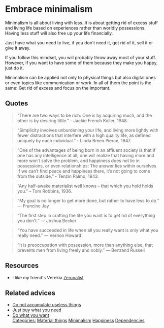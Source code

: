 # Embrace minimalism

Minimalism is all about living with less. It is about getting rid of excess stuff and living life based on experiences rather than worldly possessions. Having less stuff will also free up your life financially.
 
Just have what you need to live, if you don't need it, get rid of it, sell it or give it away.
 
If you follow this mindset, you will probably throw away most of your stuff. However, if you want to have some of them because they make you happy, just do it.
 
Minimalism can be applied not only to physical things but also digital ones or even topics like communication or work. In all of them the point is the same: Get rid of excess and focus on the important.

## Quotes

> “There are two ways to be rich: One is by acquiring much, and the other is by desiring little.” - Jackie French Koller, 1948.  

> “Simplicity involves unburdening your life, and living more lightly with fewer distractions that interfere with a high quality life, as defined uniquely by each individual.” - Linda Breen Pierce, 1947.

> “One of the advantages of being born in an affluent society is that if one has any intelligence at all, one will realize that having more and more won’t solve the problem, and happiness does not lie in possessions, or even relationships: The answer lies within ourselves. If we can’t find peace and happiness there, it’s not going to come from the outside.” - Tenzin Palmo, 1943.

> “Any half-awake materialist well knows – that which you hold holds you.” – Tom Robbins, 1936.

> “My goal is no longer to get more done, but rather to have less to do.” ― Francine Jay

> “The first step in crafting the life you want is to get rid of everything you don't.” ― Joshua Becker

> “You have succeeded in life when all you really want is only what you really need.” — Vernon Howard

> “It is preoccupation with possession, more than anything else, that prevents men from living freely and nobly.” — Bertrand Russell

## Resources

- I like my friend's Verekia [Zeronalist](https://verekia.com/zeromalist/)

## Related advices

- [Do not accumulate useless things](../Do%20not%20accumulate%20useless%20things/index.md)
- [Just buy what you need](../Just%20buy%20what%20you%20need/index.md)
- [Do what you want](../Do%20what%20you%20want/index.md)<br/>[Categories:](../Categories/index.md) [Material things](../Categories/Material%20things.md) [Minimalism](../Categories/Minimalism.md) [Happiness](../Categories/Happiness.md) [Dependencies](../Categories/Dependencies.md)